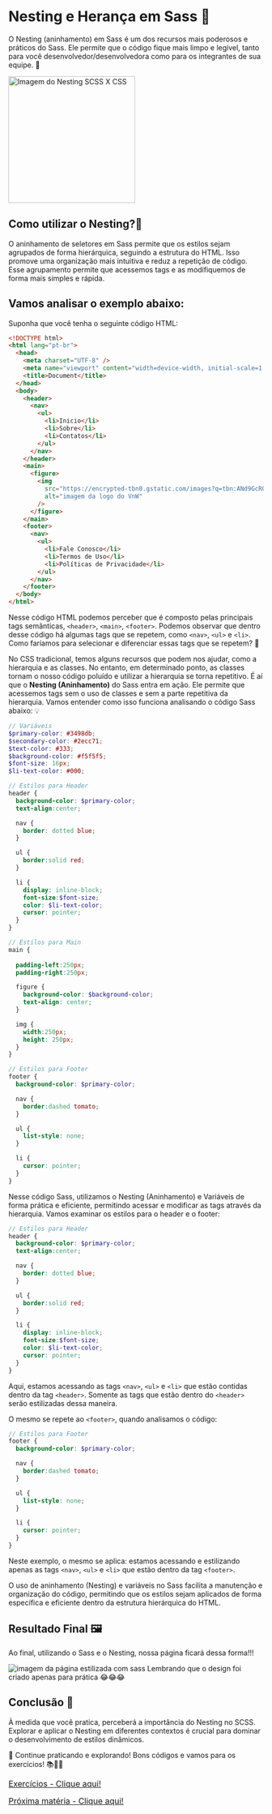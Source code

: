 <h1>Nesting e Herança em Sass 🧬</h1>

O Nesting (aninhamento) em Sass é um dos recursos mais poderosos e práticos do Sass. Ele permite que o código fique mais limpo e legível, tanto para você desenvolvedor/desenvolvedora como para os integrantes de sua equipe. 🌟

<img height="250px" src="./assets/Nesting.jpg" alt="Imagem do Nesting SCSS X CSS"/>

<h2>Como utilizar o Nesting?🤔</h2> 

O aninhamento de seletores em Sass permite que os estilos sejam agrupados de forma hierárquica, seguindo a estrutura do HTML. Isso promove uma organização mais intuitiva e reduz a repetição de código.
Esse agrupamento permite que acessemos tags e as modifiquemos de forma mais simples e rápida.

<h2>Vamos analisar o exemplo abaixo:</h2>

Suponha que você tenha o seguinte código HTML:

```html
<!DOCTYPE html>
<html lang="pt-br">
  <head>
    <meta charset="UTF-8" />
    <meta name="viewport" content="width=device-width, initial-scale=1.0" />
    <title>Document</title>
  </head>
  <body>
    <header>
      <nav>
        <ul>
          <li>Inicio</li>
          <li>Sobre</li>
          <li>Contatos</li>
        </ul>
      </nav>
    </header>
    <main>
      <figure>
        <img
          src="https://encrypted-tbn0.gstatic.com/images?q=tbn:ANd9GcRQKnPTRTiEyydv3UWzyDyH5gRiM0iy48nRSw&s"
          alt="imagem da logo do VnW"
        />
      </figure>
    </main>
    <footer>
      <nav>
        <ul>
          <li>Fale Conosco</li>
          <li>Termos de Uso</li>
          <li>Políticas de Privacidade</li>
        </ul>
      </nav>
    </footer>
  </body>
</html>
```

Nesse código HTML podemos perceber que é composto pelas principais tags semânticas, `<header>`, `<main>`, `<footer>`. Podemos observar que dentro desse código há algumas tags que se repetem, como `<nav>`, `<ul>` e `<li>`. Como faríamos para selecionar e diferenciar essas tags que se repetem? 🤔

No CSS tradicional, temos alguns recursos que podem nos ajudar, como a hierarquia e as classes. No entanto, em determinado ponto, as classes tornam o nosso código poluído e utilizar a hierarquia se torna repetitivo. É aí que o **Nesting (Aninhamento)** do Sass entra em ação. Ele permite que acessemos tags sem o uso de classes e sem a parte repetitiva da hierarquia. Vamos entender como isso funciona analisando o código Sass abaixo: 💡

```scss
// Variáveis
$primary-color: #3498db;
$secondary-color: #2ecc71;
$text-color: #333;
$background-color: #f5f5f5;
$font-size: 16px;
$li-text-color: #000;

// Estilos para Header
header {
  background-color: $primary-color;
  text-align:center;

  nav {
    border: dotted blue;
  }

  ul {
    border:solid red;
  }

  li {
    display: inline-block;
    font-size:$font-size;
    color: $li-text-color;
    cursor: pointer;
  }
}

// Estilos para Main
main {
  
  padding-left:250px;
  padding-right:250px;

  figure {
    background-color: $background-color;
    text-align: center;
  }

  img {
    width:250px;
    height: 250px;
  }
}

// Estilos para Footer
footer {
  background-color: $primary-color;

  nav {
    border:dashed tomato;
  }

  ul {
    list-style: none;
  }

  li {
    cursor: pointer;
  }
}
```

Nesse código Sass, utilizamos o Nesting (Aninhamento) e Variáveis de forma prática e eficiente, permitindo acessar e modificar as tags através da hierarquia. Vamos examinar os estilos para o header e o footer:

```scss
// Estilos para Header
header {
  background-color: $primary-color;
  text-align:center;

  nav {
    border: dotted blue;
  }

  ul {
    border:solid red;
  }

  li {
    display: inline-block;
    font-size:$font-size;
    color: $li-text-color;
    cursor: pointer;
  }
}
```

Aqui, estamos acessando as tags `<nav>`, `<ul>` e `<li>` que estão contidas dentro da tag `<header>`. Somente as tags que estão dentro do `<header>` serão estilizadas dessa maneira.

O mesmo se repete ao `<footer>`, quando analisamos o código:

```scss
// Estilos para Footer
footer {
  background-color: $primary-color;

  nav {
    border:dashed tomato;
  }

  ul {
    list-style: none;
  }

  li {
    cursor: pointer;
  }
}
```

Neste exemplo, o mesmo se aplica: estamos acessando e estilizando apenas as tags `<nav>`, `<ul>` e `<li>` que estão dentro da tag `<footer>`.

O uso de aninhamento (Nesting) e variáveis no Sass facilita a manutenção e organização do código, permitindo que os estilos sejam aplicados de forma específica e eficiente dentro da estrutura hierárquica do HTML.

<h2>Resultado Final 🖼️</h2>

Ao final, utilizando o Sass e o Nesting, nossa página ficará dessa forma!!!

<img src="./assets/scss_vscode3.png" alt="imagem da página estilizada com sass" />
Lembrando que o design foi criado apenas para prática 😂😂😂

<h2>Conclusão 🏁</h2>

À medida que você pratica, perceberá a importância do Nesting no SCSS. Explorar e aplicar o Nesting em diferentes contextos é crucial para dominar o desenvolvimento de estilos dinâmicos.

🚀 Continue praticando e explorando! Bons códigos e vamos para os exercícios! 📚👨‍💻

<a href="./Exercicios/3. Nesting em Sass.md" style="font-size:16px;">Exercícios - Clique aqui!</a>

<a href="./05. Partials em Sass.md" style="font-size:16px;">Próxima matéria - Clique aqui!</a>
